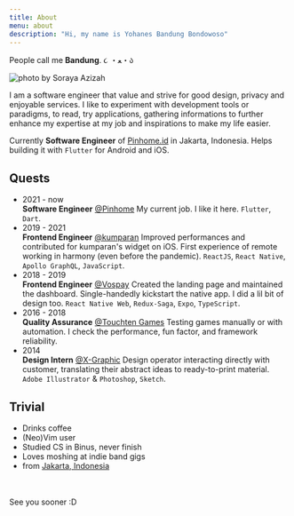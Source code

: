 ```yaml
---
title: About
menu: about
description: "Hi, my name is Yohanes Bandung Bondowoso"
---
```


People call me **Bandung**. ૮ ・ﻌ・ა

![photo by <a rel="nofollow noreferrer" title="Link to Soraya Azizah Instagram profile" href="https://www.instagram.com/bysorayaazizah/">Soraya Azizah</a>](bandung-mosh-on-tarintih.jpg "Photo of Bandung a moment before crowd-surfing on a band performance")

I am a software engineer that value and strive for good design, privacy and enjoyable services. I like to experiment with development tools or paradigms, to read, try applications, gathering informations to further enhance my expertise at my job and inspirations to make my life easier.

Currently **Software Engineer** of [Pinhome.id](https://www.pinhome.id/) in Jakarta, Indonesia. Helps building it with `Flutter` for Android and iOS.

## Quests

- <time>2021 - now</time><br>**Software Engineer** [@Pinhome](https://www.pinhome.id/)
My current job. I like it here.
`Flutter`, `Dart`.
- <time>2019 - 2021</time><br>**Frontend Engineer** [@kumparan](https://kumparan.com/)
Improved performances and contributed for kumparan's widget on iOS.
First experience of remote working in harmony (even before the pandemic).
`ReactJS`, `React Native`, `Apollo GraphQL`, `JavaScript`.
- <time>2018 - 2019</time><br>**Frontend Engineer** [@Vospay](https://vospay.id/)
Created the landing page and maintained the dashboard.
Single-handedly kickstart the native app.  I did a lil bit of design too.
`React Native Web`, `Redux-Saga`, `Expo`, `TypeScript`.
- <time>2016 - 2018</time><br>**Quality Assurance** [@Touchten Games](https://www.touchten.com/)
Testing games manually or with automation.
I check the performance, fun factor, and framework reliability.
- <time>2014</time><br>**Design Intern** [@X-Graphic](https://www.xg.co.id/)
Design operator interacting directly with customer,
translating their abstract ideas to ready-to-print material.
`Adobe Illustrator` & `Photoshop`, `Sketch`.

## Trivial

- Drinks coffee
- (Neo)Vim user
- Studied CS in Binus, never finish
- Loves moshing at indie band gigs
- from [Jakarta, Indonesia](https://www.openstreetmap.org/relation/6362934#map=11/-6.1767/106.8290)

<br>
<br>
<span id="down">See you sooner :D</span>
